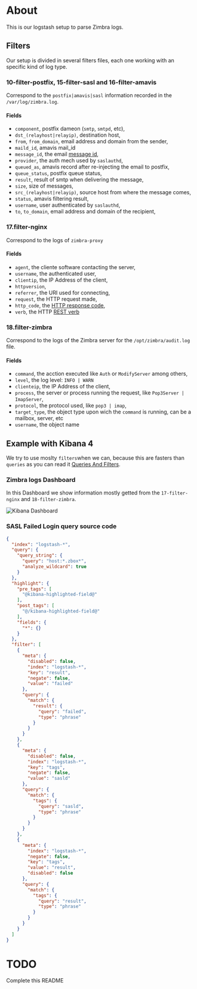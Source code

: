 # About

This is our logstash setup to parse Zimbra logs.

## Filters
Our setup is divided in several filters files, each one working with an specific kind of log type.

### 10-filter-postfix, 15-filter-sasl and 16-filter-amavis
Correspond to the `postfix|amavis|sasl` information recorded in the `/var/log/zimbra.log`.

#### Fields

* `component`, postfix dameon (`smtp`, `smtpd`, etc),
* `dst_(relayhost|relayip)`, destination host,
* `from`, `from_domain`, email address and domain from the sender,
* `maild_id`, amavis mail_id
* `message_id`, the email [message id](http://en.wikipedia.org/wiki/Message-ID),
* `provider`, the auth mech used by `saslauthd`,
* `queued_as`, amavis record after re-injecting the email to postfix,
* `queue_status`, postfix queue status,
* `result`, result of smtp when delivering the message,
* `size`, size of messages,
* `src_(relayhost|relayip)`, source host from where the message comes,
* `status`, amavis filtering result,
* `username`, user authenticated by `saslauthd`,
* `to`, `to_domain`, email address and domain of the recipient,


### 17.filter-nginx
Correspond to the logs of `zimbra-proxy`

#### Fields

* `agent`, the cliente software contacting the server,
* `username`, the authenticated user,
* `clientip`, the IP Address of the client,
* `httpversion`,
* `referrer`, the URI used for connecting,
* `request`, the HTTP request made,
* `http_code`, the [HTTP response code](http://en.wikipedia.org/wiki/List_of_HTTP_status_codes),
* `verb`, the HTTP [REST verb](http://en.wikipedia.org/wiki/Representational_state_transfer)


### 18.filter-zimbra
Correspond to the logs of the Zimbra server for the `/opt/zimbra/audit.log` file.

#### Fields

* `command`, the acction executed like `Auth` or `ModifyServer` among others,
* `level`, the log level: `INFO | WARN`
* `clienteip`, the IP Address of the client,
* `process`, the server or process running the request, like `Pop3Server | ImapServer`,
* `protocol`, the protocol used, like `pop3 | imap`,
* `target_type`, the object type upon wich the `command` is running, can be a mailbox, server, etc
* `username`, the object name


## Example with Kibana 4
We try to use moslty `filters`when we can, because this are fasters than `queries` as you can read it [Queries And Filters](http://www.elastic.co/guide/en/elasticsearch/guide/current/_queries_and_filters.html).


### Zimbra logs Dashboard
In this Dashboard we show information mostly getted from the `17-filter-nginx` and `18-filter-zimbra`.

![Kibana Dashboard](https://raw.githubusercontent.com/ITLinuxCL/zimbra_logstash/master/examples/dashboard.png)

### SASL Failed Login query source code

```json
{
  "index": "logstash-*",
  "query": {
    "query_string": {
      "query": "host:*.zbox*",
      "analyze_wildcard": true
    }
  },
  "highlight": {
    "pre_tags": [
      "@kibana-highlighted-field@"
    ],
    "post_tags": [
      "@/kibana-highlighted-field@"
    ],
    "fields": {
      "*": {}
    }
  },
  "filter": [
    {
      "meta": {
        "disabled": false,
        "index": "logstash-*",
        "key": "result",
        "negate": false,
        "value": "failed"
      },
      "query": {
        "match": {
          "result": {
            "query": "failed",
            "type": "phrase"
          }
        }
      }
    },
    {
      "meta": {
        "disabled": false,
        "index": "logstash-*",
        "key": "tags",
        "negate": false,
        "value": "sasld"
      },
      "query": {
        "match": {
          "tags": {
            "query": "sasld",
            "type": "phrase"
          }
        }
      }
    },
    {
      "meta": {
        "index": "logstash-*",
        "negate": false,
        "key": "tags",
        "value": "result",
        "disabled": false
      },
      "query": {
        "match": {
          "tags": {
            "query": "result",
            "type": "phrase"
          }
        }
      }
    }
  ]
}
```


# TODO

Complete this README

